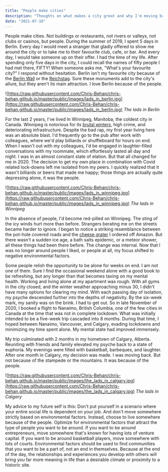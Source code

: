 ```yaml
---
title: "People make cities"
description: "Thoughts on what makes a city great and why I'm moving back to Calgary."
date: "2021-07-10"
---
```


People make cities. Not buildings or restaurants, not rivers or valleys, not clubs or casinos, but people. During the summer of 2019, I spent 5 days in Berlin. Every day I would meet a stranger that gladly offered to show me around the city or to take me to their favourite club, cafe, or bar. And every day, I would take someone up on their offer. I had the time of my life. After spending only five days in the city, I could recall the names of fifty people I had met there, FIFTY! When someone asks me, "What's your favourite city?" I respond without hesitation. Berlin isn't my favourite city because of the [Berlin Wall](https://en.wikipedia.org/wiki/Berlin_Wall) or the [Reichstag](https://en.wikipedia.org/wiki/Reichstag_building). Sure these monuments add to the city's allure, but they aren't its main attraction. I love Berlin because of the people.

![https://raw.githubusercontent.com/Chris-Behan/chris-behan.github.io/master/public/images/lads_in_berlin.jpg](https://raw.githubusercontent.com/Chris-Behan/chris-behan.github.io/master/public/images/lads_in_berlin.jpg)
*The lads in Berlin*

For the last 2 years, I've lived In Winnipeg, Manitoba, the coldest city in Canada. Winnipeg is notorious for its [brutal winters](https://winnipeg.ctvnews.ca/winnipeg-breaks-140-year-old-cold-weather-record-1.5309491#:~:text=Winnipeg%20set%20a%20new%20record,C%20was%20set%20in%201979.), high crime, and deteriorating infrastructure. Despite the bad rap, my first year living here was an absolute blast. I'd frequently go to the pub after work with colleagues, where we'd play billiards or shuffleboard for hours on end. When I wasn't out with my colleagues, I'd be engaged in laughter-filled conversations with my roommate, which effortlessly lasted all day and night. I was in an almost constant state of elation. But that all changed for me in 2020. The decision to get my own place in combination with Covid related lock-downs left me isolated from my peers. I quickly realized that it wasn't billiards or beers that made me happy; those things are actually quite depressing alone, it was the people.

![https://raw.githubusercontent.com/Chris-Behan/chris-behan.github.io/master/public/images/lads_in_winnipeg.jpg](https://raw.githubusercontent.com/Chris-Behan/chris-behan.github.io/master/public/images/lads_in_winnipeg.jpg)
*The lads in Winnipeg*

In the absence of people, I'd become red-pilled on Winnipeg. The sting of the icy winds hurt more than before. Strangers berating me on the streets became harder to ignore. I began to notice a striking resemblance between the pot-hole covered roads and the [cheese grater](https://www.amazon.ca/Cuisipro-746165-Stainless-11-5-Inch-Coarse/dp/B00062KT76/) I ordered off Amazon. But there wasn't a sudden ice age, a bath salts epidemic, or a meteor shower, all these things had been there before. The change was internal. Now that I was no longer around people I liked, or people at all, my focus shifted to negative environmental factors.

Some people relish the opportunity to be alone for weeks on end. I am not one of them. Sure I find the occasional weekend alone with a good book to be refreshing, but any longer than that becomes taxing on my mental health. Working and living alone at my apartment was rough. With all gyms in the city closed, and the winter weather approaching minus 30, I didn't have many options for clearing my mind. With each passing day of isolation, my psyche descended further into the depths of negativity. By the six-week mark, my sanity was on the brink. I had to get out. So in late November of 2020, I booked a flight to Nanaimo, British Columbia, one of the few cities in Canada at the time that was not in complete lockdown. What was initially intended to be a five-week trip cascaded into 8 months. During that time, I hoped between Nanaimo, Vancouver, and Calgary, evading lockdowns and minimizing my time spent alone. My mental state had improved immensely.

My trip culminated with 2 months in my hometown of Calgary, Alberta. Reuniting with friends and family elevated my psyche back to a state of euphoria. My evenings were filled with basketball, barbeques, and laughter. After one month in Calgary, my decision was made. I was moving back. But not because of the stampede or the mountains. It was because of the people.

![https://raw.githubusercontent.com/Chris-Behan/chris-behan.github.io/master/public/images/the_lads_in_calgary.jpg](https://raw.githubusercontent.com/Chris-Behan/chris-behan.github.io/master/public/images/the_lads_in_calgary.jpg)
*The lads in Calgary*

My advice to my future self is this: Don't put yourself in a scenario where your entire social life is dependent on your job. And don't move somewhere strictly based on environmental factors. Instead, choose to live somewhere because of the people. Optimize for environmental factors that attract the type of people you want to be around. If you want to be around entrepreneurs, move somewhere that's known for having lots of venture capital. If you want to be around basketball players, move somewhere with lots of courts. Environmental factors should be used to find communities that you want to be a part of, not an end in themselves. Because at the end of the day, the relationships and experiences you develop with others will bring you far more meaning in life than a desirable climate or proximity to a historic site.